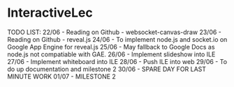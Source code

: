 # InteractiveLec
TODO LIST:
22/06 - Reading on Github - websocket-canvas-draw
23/06 - Reading on Github - reveal.js
24/06 - To implement node.js and socket.io on Google App Engine for reveal.js
25/06 - May fallback to Google Docs as node.js not compatiable with GAE.
26/06 - Implement slideshow into ILE
27/06 - Implement whiteboard into ILE
28/06 - Push ILE into web
29/06 - To do up documentation and milestone 2
30/06 - SPARE DAY FOR LAST MINUTE WORK
01/07 - MILESTONE 2
